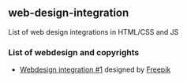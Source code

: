## web-design-integration
List of web design integrations in HTML/CSS and JS

### List of webdesign and copyrights
- [Webdesign integration #1](https://github.com/Dani-404/web-design-integration/tree/1) designed by [Freepik](https://fr.freepik.com/psd-gratuit/divers-modeles-web-imprimables-ecran_6990247.htm#query=web%20design&position=5&from_view=keyword&track=ais&uuid=d291d4e9-cd31-4d96-8453-cd8a55872d72)